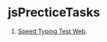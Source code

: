 # jsPrecticeTasks

1. [Speed Typing Test Web](https://github.com/purnima999/jsPrecticeTasks/tree/main/speedTyper).
